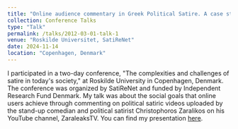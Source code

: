 ```yaml
---
title: "Online audience commentary in Greek Political Satire. A case study of the Greek YouTube channel “zaraleaksTV”"
collection: Conference Talks
type: "Talk"
permalink: /talks/2012-03-01-talk-1
venue: "Roskilde Universitet, SatiReNet"
date: 2024-11-14
location: "Copenhagen, Denmark"
---
```


I participated in a two-day conference, "The complexities and challenges of satire in today's society," at Roskilde University in Copenhagen, Denmark. The conference was organized by SatiReNet and funded by Independent Research Fund Denmark. My talk was about the social goals that online users achieve through commenting on political satiric videos uploaded by the stand-up comedian and political satirist Christophoros Zaralikos on his YouTube channel, ZaraleaksTV. You can find my presentation [here](https://www.researchgate.net/publication/385906990_Online_audience_commentary_in_Greek_Political_Satire_A_case_study_of_the_Greek_YouTube_channel_zaraleaksTV).
